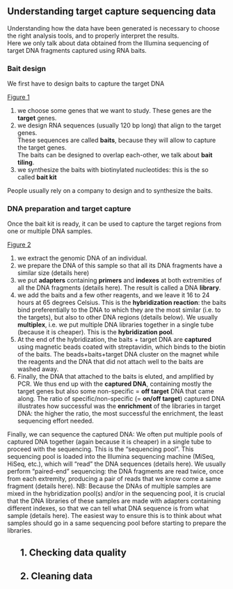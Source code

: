 ## **Understanding target capture sequencing data**

Understanding how the data have been generated is necessary to choose the right analysis tools, and to properly interpret the results.  
Here we only talk about data obtained from the Illumina sequencing of target DNA fragments captured using RNA baits. 

### Bait design

We first have to design baits to capture the target DNA

[Figure 1](https://github.com/sidonieB/bioinfo-utils/blob/master/docs/advice/images/Fig1_bait_design.jpg)

1. we choose some genes that we want to study. These genes are the **target** genes.
2. we design RNA sequences (usually 120 bp long) that align to the target genes.  
These sequences are called **baits**, because they will allow to capture the target genes.  
The baits can be designed to overlap each-other, we talk about **bait tiling**. 
3. we synthesize the baits with biotinylated nucleotides: this is the so called **bait kit**

People usually rely on a company to design and to synthesize the baits.

### DNA preparation and target capture

Once the bait kit is ready, it can be used to capture the target regions from one or multiple DNA samples.

[Figure 2](https://github.com/sidonieB/bioinfo-utils/blob/master/docs/advice/images/Fig2_target_capture.jpg)

1. we extract the genomic DNA of an individual. 
2. we prepare the DNA of this sample so that all its DNA fragments have a similar size (details here)
3. we put **adapters** containing **primers** and **indexes** at both extremities of all the DNA fragments (details here). The result is called a DNA **library**.
4. we add the baits and a few other reagents, and we leave it 16 to 24 hours at 65 degrees Celsius. This is the **hybridization reaction**: the baits bind preferentially to the DNA to which they are the most similar (i.e. to the targets), but also to other DNA regions (details below). 
We usually **multiplex**, i.e. we put multiple DNA libraries together in a single tube (because it is cheaper). This is the **hybridization pool**.  
5. At the end of the hybridization, the baits + target DNA are **captured** using magnetic beads coated with streptavidin, which binds to the biotin of the baits. 
The beads+baits+target DNA cluster on the magnet while the reagents and the DNA that did not attach well to the baits are washed away. 
6. Finally, the DNA that attached to the baits is eluted, and amplified by PCR. 
We thus end up with the **captured DNA**, containing mostly the target genes but also some non-specific = **off target** DNA that came along. 
The ratio of specific/non-specific (= **on/off target**) captured DNA illustrates how successful was the **enrichment** of the libraries in target DNA: the higher the ratio, the most successful the enrichment, the least sequencing effort needed.

Finally, we can sequence the captured DNA:
We often put multiple pools of captured DNA together (again because it is cheaper) in a single tube to proceed with the sequencing. This is the “sequencing pool”. This sequencing pool is loaded into the Illumina sequencing machine (MiSeq, HiSeq, etc.), which will “read” the DNA sequences (details here). 
We usually perform “paired-end” sequencing: the DNA fragments are read twice, once from each extremity, producing a pair of reads that we know come a same fragment (details here).
NB: Because the DNAs of multiple samples are mixed in the hybridization pool(s) and/or in the sequencing pool, it is crucial that the DNA libraries of these samples are made with adapters containing different indexes, so that we can tell what DNA sequence is from what sample (details here). The easiest way to ensure this is to think about what samples should go in a same sequencing pool before starting to prepare the libraries.


## &nbsp;&nbsp;&nbsp;&nbsp;&nbsp;&nbsp;**1. Checking data quality**
## &nbsp;&nbsp;&nbsp;&nbsp;&nbsp;&nbsp;**2. Cleaning data**
